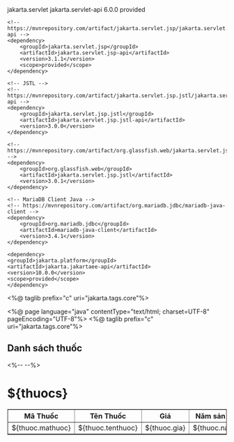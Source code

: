 <dependencies>
  	<!-- JSP and Servlets -->
	<!-- https://mvnrepository.com/artifact/jakarta.servlet/jakarta.servlet-api -->
	<dependency>
	    <groupId>jakarta.servlet</groupId>
	    <artifactId>jakarta.servlet-api</artifactId>
	    <version>6.0.0</version>
	    <scope>provided</scope>
	</dependency>
	
	<!-- https://mvnrepository.com/artifact/jakarta.servlet.jsp/jakarta.servlet.jsp-api -->
	<dependency>
	    <groupId>jakarta.servlet.jsp</groupId>
	    <artifactId>jakarta.servlet.jsp-api</artifactId>
	    <version>3.1.1</version>
	    <scope>provided</scope>
	</dependency>
	
	<!-- JSTL -->
	<!-- https://mvnrepository.com/artifact/jakarta.servlet.jsp.jstl/jakarta.servlet.jsp.jstl-api -->
	<dependency>
	    <groupId>jakarta.servlet.jsp.jstl</groupId>
	    <artifactId>jakarta.servlet.jsp.jstl-api</artifactId>
	    <version>3.0.0</version>
	</dependency>
	
	<!-- https://mvnrepository.com/artifact/org.glassfish.web/jakarta.servlet.jsp.jstl -->
	<dependency>
	    <groupId>org.glassfish.web</groupId>
	    <artifactId>jakarta.servlet.jsp.jstl</artifactId>
	    <version>3.0.1</version>
	</dependency>
	
	<!-- MariaDB Client Java -->
	<!-- https://mvnrepository.com/artifact/org.mariadb.jdbc/mariadb-java-client -->
	<dependency>
	    <groupId>org.mariadb.jdbc</groupId>
	    <artifactId>mariadb-java-client</artifactId>
	    <version>3.4.1</version>
	</dependency>
	
  	<dependency>
    <groupId>jakarta.platform</groupId>
    <artifactId>jakarta.jakartaee-api</artifactId>
    <version>10.0.0</version>
    <scope>provided</scope>
  	</dependency>
  </dependencies>




  <Context>
    <Resource name="jdbc/qlthuoc" auth="Container" type="javax.sql.DataSource"
              maxActive="50" maxIdle="30" maxWait="10000"
              username="root" password="sapassword"
              driverClassName="org.mariadb.jdbc.Driver"
              url="jdbc:mariadb://localhost:3307/20037361_LETHIENNGHIA"
              URIEncoding="UTF-8"/>
</Context>


<%@ taglib prefix="c" uri="jakarta.tags.core"%>



<%@ page language="java" contentType="text/html; charset=UTF-8"
    pageEncoding="UTF-8"%>
<%@ taglib prefix="c" uri="jakarta.tags.core"%>
<!DOCTYPE html>
<html>
<head>
<meta charset="UTF-8">
<title>LeThienNghia_20037361</title>
</head>
<body>
	<h2>Danh sách thuốc</h2>
    <table border="1">
        <tr>
            <th>Mã Thuốc</th>
            <th>Tên Thuốc</th>
            <th>Giá</th>
            <th>Năm sản xuất</th>
            <th>Mã Loại</th>
        </tr>
        <%-- <c:forEach var="thuoc" items="${thuocs}">
            <tr>
                <td>${thuoc.mathuoc}</td>
                <td>${thuoc.tenthuoc}</td>
                <td>${thuoc.gia}</td>
                <td>${thuoc.namsx}</td>
                <td>${thuoc.maloai}</td>
            </tr>
        </c:forEach> --%>
        <h1>${thuocs}</h1>
    </table>
    
</body>
</html>
